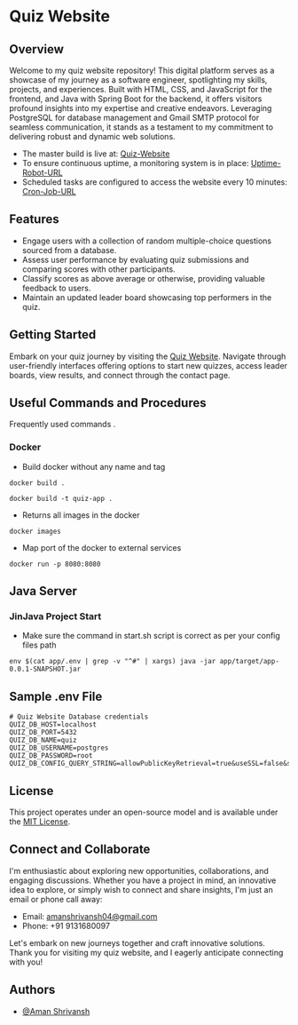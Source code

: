 
# Quiz Website

## Overview


Welcome to my quiz website repository! This digital platform serves as a showcase of my journey as a software engineer, spotlighting my skills, projects, and experiences. Built with HTML, CSS, and JavaScript for the frontend, and Java with Spring Boot for the backend, it offers visitors profound insights into my expertise and creative endeavors. Leveraging PostgreSQL for database management and Gmail SMTP protocol for seamless communication, it stands as a testament to my commitment to delivering robust and dynamic web solutions.

- The master build is live at: [Quiz-Website](https://quiz-website-g8d7.onrender.com/)
- To ensure continuous uptime, a monitoring system is in place: [Uptime-Robot-URL](https://uptimerobot.com/dashboard)
- Scheduled tasks are configured to access the website every 10 minutes: [Cron-Job-URL](https://console.cron-job.org/jobs)




## Features

- Engage users with a collection of random multiple-choice questions sourced from a database.
- Assess user performance by evaluating quiz submissions and comparing scores with other participants.
- Classify scores as above average or otherwise, providing valuable feedback to users.
- Maintain an updated leader board showcasing top performers in the quiz.

## Getting Started

Embark on your quiz journey by visiting the [Quiz Website](https://quiz-website-g8d7.onrender.com/). Navigate through user-friendly interfaces offering options to start new quizzes, access leader boards, view results, and connect through the contact page.




## Useful Commands and Procedures

Frequently used commands .


### Docker 

*  Build docker without any name and tag  
```shell script
docker build .
```
```shell script
docker build -t quiz-app .
```

*  Returns all images in the docker
```shell script
docker images
```
*  Map port of the docker to external services
```shell script
docker run -p 8080:8080
```


## Java Server 

### JinJava Project Start


* Make sure the command in start.sh script is correct as per your config files path
```shell script
env $(cat app/.env | grep -v "^#" | xargs) java -jar app/target/app-0.0.1-SNAPSHOT.jar
```


## Sample .env File
```shell script
# Quiz Website Database credentials
QUIZ_DB_HOST=localhost
QUIZ_DB_PORT=5432
QUIZ_DB_NAME=quiz
QUIZ_DB_USERNAME=postgres
QUIZ_DB_PASSWORD=root
QUIZ_DB_CONFIG_QUERY_STRING=allowPublicKeyRetrieval=true&useSSL=false&sessionVariables=sql_mode='NO_ENGINE_SUBSTITUTION'&jdbcCompliantTruncation=false&createDatabaseIfNotExist=true
```

## License

This project operates under an open-source model and is available under the [MIT License](LICENSE).

## Connect and Collaborate

I'm enthusiastic about exploring new opportunities, collaborations, and engaging discussions. Whether you have a project in mind, an innovative idea to explore, or simply wish to connect and share insights, I'm just an email or phone call away:

- Email: amanshrivansh04@gmail.com
- Phone: +91 9131680097

Let's embark on new journeys together and craft innovative solutions. Thank you for visiting my quiz website, and I eagerly anticipate connecting with you!



## Authors

- [@Aman Shrivansh](https://github.com/AmanShrivansh)

